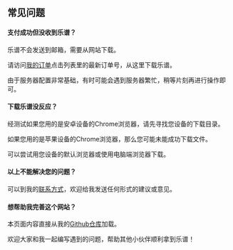 ## 常见问题
#### 支付成功但没收到乐谱？
乐谱不会发送到邮箱，需要从网站下载。

请访问[我的订单](/account_summary)点击列表里的最新订单号，从这里下载乐谱。

由于服务器配置非常基础，有时可能会遇到服务器繁忙，稍等片刻再进行操作即可。
#### 下载乐谱没反应？
经测试如果您用的是安卓设备的Chrome浏览器，请先寻找您设备的下载目录。

如果您用的是苹果设备的Chrome浏览器，那么您可能未能成功下载文件。

可以尝试用您设备的默认浏览器或使用电脑端浏览器下载。
#### 以上不能解决您的问题？
可以到我的[联系方式](/contact)，欢迎给我发送任何形式的建议或意见。
#### 想帮助我完善这个网站？
本页面内容直接从我的[Github仓库](https://github.com/PaRaD1SE98/MyBlogFAQ)加载。

欢迎大家和我一起编写遇到的问题，帮助其他小伙伴顺利拿到乐谱！
